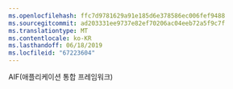 ```yaml
---
ms.openlocfilehash: ffc7d9781629a91e185d6e378586ec006fef9488
ms.sourcegitcommit: ad203331ee9737e82ef70206ac04eeb72a5f9c7f
ms.translationtype: MT
ms.contentlocale: ko-KR
ms.lasthandoff: 06/18/2019
ms.locfileid: "67223604"
---
```

AIF(애플리케이션 통합 프레임워크)